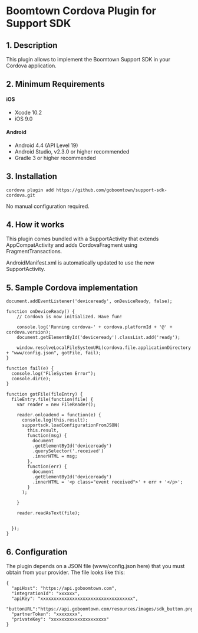 # Boomtown Cordova Plugin for Support SDK

## 1. Description

This plugin allows to implement the Boomtown Support SDK in your Cordova application.

## 2. Minimum Requirements

#### iOS

- Xcode 10.2
- iOS 9.0

#### Android

- Android 4.4 (API Level 19)
- Android Studio, v2.3.0 or higher recommended
- Gradle 3 or higher recommended


## 3. Installation
```
cordova plugin add https://github.com/goboomtown/support-sdk-cordova.git
```
No manual configuration required.

## 4. How it works
This plugin comes bundled with a SupportActivity that extends AppCompatActivity and adds CordovaFragment using FragmentTransactions.

AndroidManifest.xml is automatically updated to use the new SupportActivity.

## 5. Sample Cordova implementation

```
document.addEventListener('deviceready', onDeviceReady, false);

function onDeviceReady() {
    // Cordova is now initialized. Have fun!

    console.log('Running cordova-' + cordova.platformId + '@' + cordova.version);
    document.getElementById('deviceready').classList.add('ready');

    window.resolveLocalFileSystemURL(cordova.file.applicationDirectory + "www/config.json", gotFile, fail);
}

function fail(e) {
  console.log("FileSystem Error");
  console.dir(e);
}

function gotFile(fileEntry) {
  fileEntry.file(function(file) {
    var reader = new FileReader();

    reader.onloadend = function(e) {
      console.log(this.result);
      supportsdk.loadConfigurationFromJSON(
        this.result,
        function(msg) {
          document
          .getElementById('deviceready')
          .querySelector('.received')
          .innerHTML = msg;
        },
        function(err) {
          document
          .getElementById('deviceready')
          .innerHTML = '<p class="event received">' + err + '</p>';
        }
      );

    }

    reader.readAsText(file);


  });
}
```

## 6. Configuration

The plugin depends on a JSON file (www/config.json here) that you must obtain from your provider. The file looks like this:

```
{
  "apiHost": "https://api.goboomtown.com",
  "integrationId": "xxxxxx",
  "apiKey": "xxxxxxxxxxxxxxxxxxxxxxxxxxxxxxxxxxx",
  "buttonURL":"https://api.goboomtown.com/resources/images/sdk_button.png",
  "partnerToken": "xxxxxxxx",
  "privateKey": "xxxxxxxxxxxxxxxxxxxxx"
}
```
